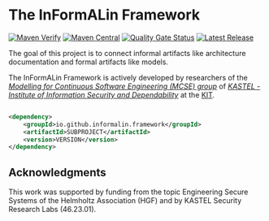 # The InFormALin Framework

[![Maven Verify](https://github.com/InFormALin/Framework/actions/workflows/verify.yml/badge.svg)](https://github.com/InFormALin/Framework/actions/workflows/verify.yml)
[![Maven Central](https://maven-badges.herokuapp.com/maven-central/io.github.informalin.framework/parent/badge.svg)](https://maven-badges.herokuapp.com/maven-central/io.github.informalin.framework/parent)
[![Quality Gate Status](https://sonarcloud.io/api/project_badges/measure?project=InFormALin_Framework&metric=alert_status)](https://sonarcloud.io/dashboard?id=InFormALin_Framework)
[![Latest Release](https://img.shields.io/github/release/InFormALin/Framework.svg)](https://github.com/InFormALin/Framework/releases/latest)

The goal of this project is to connect informal artifacts like architecture documentation and formal artifacts like
models.

The InFormALin Framework is actively developed by researchers of
the _[Modelling for Continuous Software Engineering (MCSE) group](https://mcse.kastel.kit.edu)_
of _[KASTEL - Institute of Information Security and Dependability](https://kastel.kit.edu)_ at
the [KIT](https://www.kit.edu).

```xml

<dependency>
    <groupId>io.github.informalin.framework</groupId>
    <artifactId>SUBPROJECT</artifactId>
    <version>VERSION</version>
</dependency>
```

## Acknowledgments

This work was supported by funding from the topic Engineering Secure Systems of the Helmholtz Association (HGF) and by
KASTEL Security Research Labs (46.23.01).
